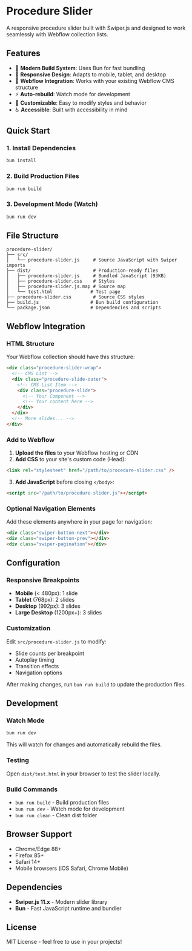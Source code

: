 # Procedure Slider

A responsive procedure slider built with Swiper.js and designed to work seamlessly with Webflow collection lists.

## Features

- 🚀 **Modern Build System**: Uses Bun for fast bundling
- 📱 **Responsive Design**: Adapts to mobile, tablet, and desktop
- 🎯 **Webflow Integration**: Works with your existing Webflow CMS structure
- ⚡ **Auto-rebuild**: Watch mode for development
- 🎨 **Customizable**: Easy to modify styles and behavior
- ♿ **Accessible**: Built with accessibility in mind

## Quick Start

### 1. Install Dependencies

```bash
bun install
```

### 2. Build Production Files

```bash
bun run build
```

### 3. Development Mode (Watch)

```bash
bun run dev
```

## File Structure

```
procedure-slider/
├── src/
│   └── procedure-slider.js     # Source JavaScript with Swiper imports
├── dist/                       # Production-ready files
│   ├── procedure-slider.js     # Bundled JavaScript (93KB)
│   ├── procedure-slider.css    # Styles
│   ├── procedure-slider.js.map # Source map
│   └── test.html              # Test page
├── procedure-slider.css        # Source CSS styles
├── build.js                   # Bun build configuration
└── package.json               # Dependencies and scripts
```

## Webflow Integration

### HTML Structure

Your Webflow collection should have this structure:

```html
<div class="procedure-slider-wrap">
  <!-- CMS List -->
  <div class="procedure-slide-outer">
    <!-- CMS List Item -->
    <div class="procedure-slide">
      <!-- Your Component -->
      <!-- Your content here -->
    </div>
  </div>
  <!-- More slides... -->
</div>
```

### Add to Webflow

1. **Upload the files** to your Webflow hosting or CDN
2. **Add CSS** to your site's custom code (Head):

```html
<link rel="stylesheet" href="/path/to/procedure-slider.css" />
```

3. **Add JavaScript** before closing `</body>`:

```html
<script src="/path/to/procedure-slider.js"></script>
```

### Optional Navigation Elements

Add these elements anywhere in your page for navigation:

```html
<div class="swiper-button-next"></div>
<div class="swiper-button-prev"></div>
<div class="swiper-pagination"></div>
```

## Configuration

### Responsive Breakpoints

- **Mobile** (< 480px): 1 slide
- **Tablet** (768px): 2 slides
- **Desktop** (992px): 3 slides
- **Large Desktop** (1200px+): 3 slides

### Customization

Edit `src/procedure-slider.js` to modify:

- Slide counts per breakpoint
- Autoplay timing
- Transition effects
- Navigation options

After making changes, run `bun run build` to update the production files.

## Development

### Watch Mode

```bash
bun run dev
```

This will watch for changes and automatically rebuild the files.

### Testing

Open `dist/test.html` in your browser to test the slider locally.

### Build Commands

- `bun run build` - Build production files
- `bun run dev` - Watch mode for development
- `bun run clean` - Clean dist folder

## Browser Support

- Chrome/Edge 88+
- Firefox 85+
- Safari 14+
- Mobile browsers (iOS Safari, Chrome Mobile)

## Dependencies

- **Swiper.js 11.x** - Modern slider library
- **Bun** - Fast JavaScript runtime and bundler

## License

MIT License - feel free to use in your projects!
